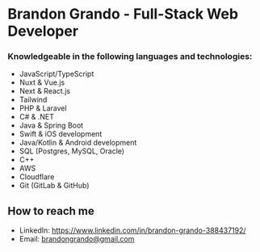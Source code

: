# Brandon Grando - Full-Stack Web Developer
  
  
### Knowledgeable in the following languages and technologies:
- JavaScript/TypeScript
- Nuxt & Vue.js
- Next & React.js
- Tailwind
- PHP & Laravel
- C# & .NET
- Java & Spring Boot
- Swift & iOS development
- Java/Kotlin & Android development
- SQL (Postgres, MySQL, Oracle)
- C++
- AWS
- Cloudflare
- Git (GitLab & GitHub)


## How to reach me
- LinkedIn: https://www.linkedin.com/in/brandon-grando-388437192/
- Email: brandongrando@gmail.com

<!---
bgrando24/bgrando24 is a ✨ special ✨ repository because its `README.md` (this file) appears on your GitHub profile.
You can click the Preview link to take a look at your changes.
--->
